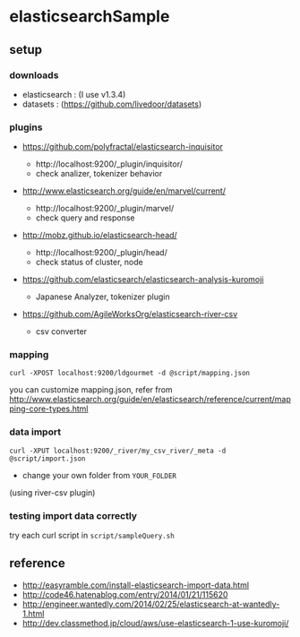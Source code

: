 elasticsearchSample
===================

## setup

### downloads

* elasticsearch : (I use v1.3.4)
* datasets : (https://github.com/livedoor/datasets)


### plugins

* https://github.com/polyfractal/elasticsearch-inquisitor
	- http://localhost:9200/_plugin/inquisitor/
	- check analizer, tokenizer behavior

* http://www.elasticsearch.org/guide/en/marvel/current/
	- http://localhost:9200/_plugin/marvel/
	- check query and response

* http://mobz.github.io/elasticsearch-head/
	- http://localhost:9200/_plugin/head/
	- check status of cluster, node
* https://github.com/elasticsearch/elasticsearch-analysis-kuromoji
	- Japanese Analyzer, tokenizer plugin
* https://github.com/AgileWorksOrg/elasticsearch-river-csv
	- csv converter

### mapping

`curl -XPOST localhost:9200/ldgourmet -d @script/mapping.json`

you can customize mapping.json, refer from http://www.elasticsearch.org/guide/en/elasticsearch/reference/current/mapping-core-types.html

### data import

`curl -XPUT localhost:9200/_river/my_csv_river/_meta -d @script/import.json`

* change your own folder from `YOUR_FOLDER`

(using river-csv plugin)


### testing import data correctly

try each curl script in `script/sampleQuery.sh`





## reference

* http://easyramble.com/install-elasticsearch-import-data.html
* http://code46.hatenablog.com/entry/2014/01/21/115620
* http://engineer.wantedly.com/2014/02/25/elasticsearch-at-wantedly-1.html
* http://dev.classmethod.jp/cloud/aws/use-elasticsearch-1-use-kuromoji/
